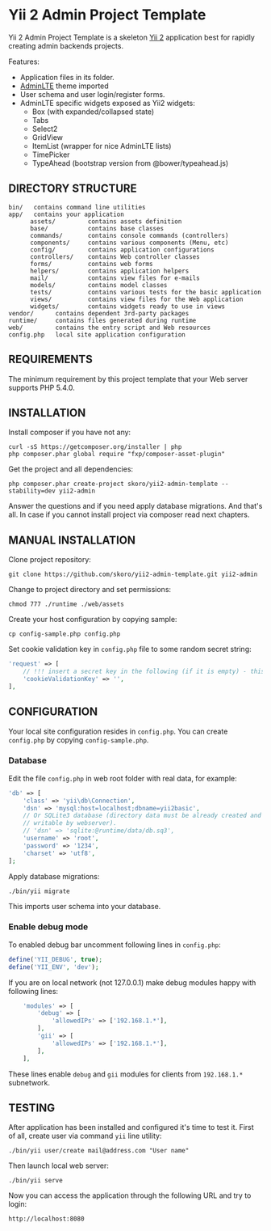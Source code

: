 Yii 2 Admin Project Template
============================

Yii 2 Admin Project Template is a skeleton [Yii 2](http://www.yiiframework.com/) application best for rapidly creating admin backends projects.

Features:
* Application files in its folder.
* [AdminLTE](https://github.com/almasaeed2010/AdminLTE) theme imported
* User schema and user login/register forms.
* AdminLTE specific widgets exposed as Yii2 widgets:
  * Box (with expanded/collapsed state)
  * Tabs
  * Select2
  * GridView
  * ItemList (wrapper for nice AdminLTE lists)
  * TimePicker
  * TypeAhead (bootstrap version from @bower/typeahead.js)
   

DIRECTORY STRUCTURE
-------------------

    bin/   contains command line utilities
    app/   contains your application 
          assets/         contains assets definition
          base/           contains base classes
          commands/       contains console commands (controllers)
          components/     contains various components (Menu, etc)
          config/         contains application configurations
          controllers/    contains Web controller classes
          forms/          contains web forms
          helpers/        contains application helpers
          mail/           contains view files for e-mails
          models/         contains model classes
          tests/          contains various tests for the basic application
          views/          contains view files for the Web application
          widgets/        contains widgets ready to use in views
    vendor/      contains dependent 3rd-party packages
    runtime/     contains files generated during runtime
    web/         contains the entry script and Web resources
    config.php   local site application configuration

REQUIREMENTS
------------

The minimum requirement by this project template that your Web server supports PHP 5.4.0.

INSTALLATION
------------

Install composer if you have not any:
~~~
curl -sS https://getcomposer.org/installer | php
php composer.phar global require "fxp/composer-asset-plugin"
~~~

Get the project and all dependencies:
~~~
php composer.phar create-project skoro/yii2-admin-template --stability=dev yii2-admin
~~~

Answer the questions and if you need apply database migrations. And that's all.
In case if you cannot install project via composer read next chapters.

MANUAL INSTALLATION
-------------------

Clone project repository:
```
git clone https://github.com/skoro/yii2-admin-template.git yii2-admin
```

Change to project directory and set permissions:
~~~
chmod 777 ./runtime ./web/assets
~~~

Create your host configuration by copying sample:
~~~
cp config-sample.php config.php
~~~

Set cookie validation key in `config.php` file to some random secret string:

```php
'request' => [
    // !!! insert a secret key in the following (if it is empty) - this is required by cookie validation
    'cookieValidationKey' => '',
],
```

CONFIGURATION
-------------

Your local site configuration resides in `config.php`. You can create `config.php`
by copying `config-sample.php`.

### Database

Edit the file `config.php` in web root folder with real data, for example:
```php
'db' => [
    'class' => 'yii\db\Connection',
    'dsn' => 'mysql:host=localhost;dbname=yii2basic',
    // Or SQLite3 database (directory data must be already created and must be
    // writable by webserver).
    // 'dsn' => 'sqlite:@runtime/data/db.sq3',
    'username' => 'root',
    'password' => '1234',
    'charset' => 'utf8',
];
```

Apply database migrations:
```
./bin/yii migrate
```
This imports user schema into your database.

### Enable debug mode

To enabled debug bar uncomment following lines in `config.php`:
```php
define('YII_DEBUG', true);
define('YII_ENV', 'dev');
```

If you are on local network (not 127.0.0.1) make debug modules happy with
following lines:
```php
    'modules' => [
        'debug' => [
            'allowedIPs' => ['192.168.1.*'],
        ],
        'gii' => [
            'allowedIPs' => ['192.168.1.*'],
        ],
    ],
```
These lines enable `debug` and `gii` modules for clients from `192.168.1.*`
subnetwork.

TESTING
-------

After application has been installed and configured it's time to test it.
First of all, create user via command `yii` line utility:
```
./bin/yii user/create mail@address.com "User name"
```

Then launch local web server:
```
./bin/yii serve
```

Now you can access the application through the following URL and try to login:
```
http://localhost:8080
```
